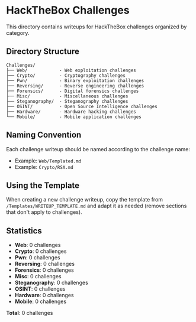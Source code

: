 # HackTheBox Challenges

This directory contains writeups for HackTheBox challenges organized by category.

## Directory Structure

```
Challenges/
├── Web/            - Web exploitation challenges
├── Crypto/         - Cryptography challenges
├── Pwn/            - Binary exploitation challenges
├── Reversing/      - Reverse engineering challenges
├── Forensics/      - Digital forensics challenges
├── Misc/           - Miscellaneous challenges
├── Steganography/  - Steganography challenges
├── OSINT/          - Open Source Intelligence challenges
├── Hardware/       - Hardware hacking challenges
└── Mobile/         - Mobile application challenges
```

## Naming Convention

Each challenge writeup should be named according to the challenge name:
- Example: `Web/Templated.md`
- Example: `Crypto/RSA.md`

## Using the Template

When creating a new challenge writeup, copy the template from `/Templates/WRITEUP_TEMPLATE.md` and adapt it as needed (remove sections that don't apply to challenges).

## Statistics

- **Web**: 0 challenges
- **Crypto**: 0 challenges
- **Pwn**: 0 challenges
- **Reversing**: 0 challenges
- **Forensics**: 0 challenges
- **Misc**: 0 challenges
- **Steganography**: 0 challenges
- **OSINT**: 0 challenges
- **Hardware**: 0 challenges
- **Mobile**: 0 challenges

**Total**: 0 challenges
